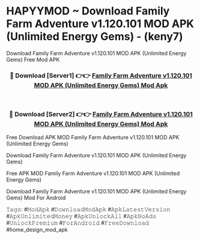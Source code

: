 # HAPYYMOD ~ Download Family Farm Adventure v1.120.101 MOD APK (Unlimited Energy Gems) - (keny7)
Download Family Farm Adventure v1.120.101 MOD APK (Unlimited Energy Gems) Free Mod APK

<div align="center">
<h3>🔴 Download [Server1] 👉👉 <a href="https://apk-comot.site?title=Family_Farm_Adventure_v1.120.101_MOD_APK_(Unlimited_Energy_Gems)">Family Farm Adventure v1.120.101 MOD APK (Unlimited Energy Gems) Mod Apk</a></h3><br>

<h3>🔴 Download [Server2] 👉👉 <a href="https://apk-comot.site?title=Family_Farm_Adventure_v1.120.101_MOD_APK_(Unlimited_Energy_Gems)">Family Farm Adventure v1.120.101 MOD APK (Unlimited Energy Gems) Mod Apk</a></h3>
</div>


Free Download APK MOD Family Farm Adventure v1.120.101 MOD APK (Unlimited Energy Gems)

Download Family Farm Adventure v1.120.101 MOD APK (Unlimited Energy Gems) 

Free APK MOD Family Farm Adventure v1.120.101 MOD APK (Unlimited Energy Gems) 

Download Family Farm Adventure v1.120.101 MOD APK (Unlimited Energy Gems) Mod For Android

𝚃𝚊𝚐𝚜: #𝙼𝚘𝚍𝙰𝚙𝚔 #𝙳𝚘𝚠𝚗𝚕𝚘𝚊𝚍𝙼𝚘𝚍𝙰𝚙𝚔 #𝙰𝚙𝚔𝙻𝚊𝚝𝚎𝚜𝚝𝚅𝚎𝚛𝚜𝚒𝚘𝚗 #𝙰𝚙𝚔𝚄𝚗𝚕𝚒𝚖𝚒𝚝𝚎𝚍𝙼𝚘𝚗𝚎𝚢 #𝙰𝚙𝚔𝚄𝚗𝚕𝚘𝚌𝚔𝙰𝚕𝚕 #𝙰𝚙𝚔𝙽𝚘𝙰𝚍𝚜 #𝚄𝚗𝚕𝚘𝚌𝚔𝙿𝚛𝚎𝚖𝚒𝚞𝚖 #𝙵𝚘𝚛𝙰𝚗𝚍𝚛𝚘𝚒𝚍 #𝙵𝚛𝚎𝚎𝙳𝚘𝚠𝚗𝚕𝚘𝚊𝚍 #home_design_mod_apk